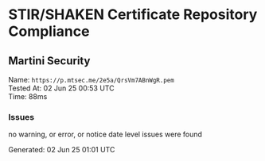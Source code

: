 # STIR/SHAKEN Certificate Repository Compliance

## Martini Security

Name: `https://p.mtsec.me/2e5a/QrsVm7ABnWgR.pem`\
Tested At: 02 Jun 25 00:53 UTC\
Time: 88ms

### Issues

no warning, or error, or notice date level issues were found

Generated: 02 Jun 25 01:01 UTC